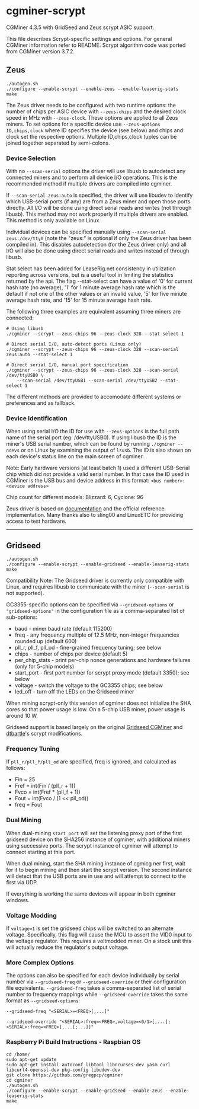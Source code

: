 cgminer-scrypt
==============

CGMiner 4.3.5 with GridSeed and Zeus scrypt ASIC support.

This file describes Scrypt-specific settings and options.
For general CGMiner information refer to README.
Scrypt algorithm code was ported from CGMiner version 3.7.2.

## Zeus ##

	./autogen.sh
	./configure --enable-scrypt --enable-zeus --enable-leaserig-stats
	make

The Zeus driver needs to be configured with two runtime options: the number of
chips per ASIC device with `--zeus-chips` and the desired clock speed in MHz
with `--zeus-clock`. These options are applied to all Zeus miners. To set options
for a specific device use `--zeus-options ID,chips,clock` where ID specifies
the device (see below) and chips and clock set the respective options. Multiple
ID,chips,clock tuples can be joined together separated by semi-colons.

### Device Selection ###

With no `--scan-serial` options the driver will use libusb to autodetect any
connected miners and to perform all device I/O operations. This is the
recommended method if multiple drivers are compiled into cgminer.

If `--scan-serial zeus:auto` is specified, the driver will use libudev to
identify which USB-serial ports (if any) are from a Zeus miner and open those
ports directly. All I/O will be done using direct serial reads and writes
(not through libusb). This method may not work properly if multiple drivers
are enabled. This method is only available on Linux.

Individual devices can be specified manually using `--scan-serial zeus:/dev/ttyX`
(note the "zeus:" is optional if only the Zeus driver has been compiled in). This
disables autodetection (for the Zeus driver only) and all I/O will also be done
using direct serial reads and writes instead of through libusb.

Stat select has been added for LeaseRig.net consistency in utilization reporting 
across versions, but is a useful tool in limiting the statistics returned by the 
api.  The flag --stat-select can have a value of '0' for current hash rate (no 
average), '1' for 1 minute average hash rate which is the default if not one of 
the other values or an invalid value, '5' for five minute average hash rate, and 
'15' for 15 minute average hash rate.

The following three examples are equivalent assuming three miners are connected:

	# Using libusb
	./cgminer --scrypt --zeus-chips 96 --zeus-clock 328 --stat-select 1
	
	# Direct serial I/O, auto-detect ports (Linux only)
	./cgminer --scrypt --zeus-chips 96 --zeus-clock 328 --scan-serial zeus:auto --stat-select 1
	
	# Direct serial I/O, manual port specification
	./cgminer --scrypt --zeus-chips 96 --zeus-clock 328 --scan-serial /dev/ttyUSB0 \
		--scan-serial /dev/ttyUSB1 --scan-serial /dev/ttyUSB2 --stat-select 1

The different methods are provided to accomodate different systems or preferences
and as fallback.

### Device Identification ###

When using serial I/O the ID for use with `--zeus-options` is the full path name
of the serial port (eg: /dev/ttyUSB0). If using libusb the ID is the miner's
USB serial number, which can be found by running `./cgminer --ndevs` or on Linux
by examining the output of `lsusb`. The ID is also shown on each device's status
line on the main screen of cgminer.

Note: Early hardware versions (at least batch 1) used a different USB-Serial chip
which did not provide a valid serial number. In that case the ID used in CGMiner
is the USB bus and device address in this format: `<bus number>:<device address>`

Chip count for different models: Blizzard: 6, Cyclone: 96

Zeus driver is based on [documentation][zeus] and the official reference implementation.
Many thanks also to sling00 and LinuxETC for providing access to test hardware.

[zeus]: <http://zeusminer.com/user-manual-ver-1-0/>

- - - - - - - -

## Gridseed ##

	./autogen.sh
	./configure --enable-scrypt --enable-gridseed --enable-leaserig-stats
	make

Compatibility Note: The Gridseed driver is currently only compatible with Linux,
and requires libusb to communicate with the miner (`--scan-serial` is not supported).

GC3355-specific options can be specified via `--gridseed-options` or
`"gridseed-options"` in the configuration file as a comma-separated list of
sub-options:

* baud - miner baud rate (default 115200)
* freq - any frequency multiple of 12.5 MHz, non-integer frequencies rounded up (default 600)
* pll_r, pll_f, pll_od - fine-grained frequency tuning; see below
* chips - number of chips per device (default 5)
* per_chip_stats - print per-chip nonce generations and hardware failures (only for 5-chip models)
* start_port - first port number for scrypt proxy mode (default 3350); see below
* voltage - switch the voltage to the GC3355 chips; see below
* led_off - turn off the LEDs on the Gridseed miner

When mining scrypt-only this version of cgminer does not initialize the SHA cores so that
power usage is low. On a 5-chip USB miner, power usage is around 10 W.

Gridseed support is based largely on the original [Gridseed CGMiner][] and
[dtbartle][]'s scrypt modifications.

[Gridseed CGMiner]: <https://github.com/gridseed/usb-miner/>
[dtbartle]: <https://github.com/dtbartle/cgminer-gc3355/>

### Frequency Tuning ###

If `pll_r/pll_f/pll_od` are specified, freq is ignored, and calculated as follows:
* Fin = 25
* Fref = int(Fin / (pll_r + 1))
* Fvco = int(Fref * (pll_f + 1))
* Fout = int(Fvco / (1 << pll_od))
* freq = Fout

### Dual Mining ###

When dual-mining `start_port` will set the listening proxy port of the first gridseed
device on the SHA256 instance of cgminer, with additional miners using successive ports.
The scrypt instance of cgminer will attempt to connect starting at this port.

When dual mining, start the SHA mining instance of cgmicg	ner first, wait for it to begin
mining and then start the scrypt version. The second instance will detect that the USB
ports are in use and will attempt to connect to the first via UDP.

If everything is working the same devices will appear in both cgminer windows.

### Voltage Modding ###

If `voltage=1` is set the gridseed chips will be switched to an alternate voltage.
Specifically, this flag will cause the MCU to assert the VID0 input to the voltage
regulator. This *requires* a voltmodded miner. On a stock unit this will actually
reduce the regulator's output voltage.

### More Complex Options ###

The options can also be specified for each device individually by serial number via
`--gridseed-freq` or `--gridseed-override` or their configuration file equivalents.
`--gridseed-freq` takes a comma-separated list of serial number to frequency mappings
while `--gridseed-override` takes the same format as `--gridseed-options`:

	--gridseed-freq "<SERIAL>=<FREQ>[,...]"

	--gridseed-override "<SERIAL>:freq=<FREQ>,voltage=<0/1>[,...];<SERIAL>:freq=<FREQ>[,...[;...]]"
	
### Raspberry Pi Build Instructions - Raspbian OS ###
	cd /home/
	sudo apt-get update
	sudo apt-get install autoconf libtool libncurses-dev yasm curl libcurl4-openssl-dev pkg-config libudev-dev
	git clone https://github.com/gregpcp/cgminer
	cd cgminer
	./autogen.sh
	./configure --enable-scrypt --enable-gridseed --enable-zeus --enable-leaserig-stats
	make
	

